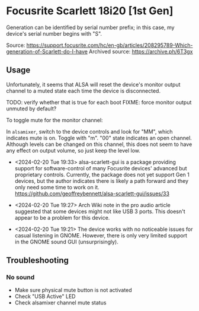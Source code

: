 # Focusrite Scarlett 18i20 [1st Gen]

Generation can be identified by serial number prefix;
in this case, my device's serial number begins with "S".

Source: <https://support.focusrite.com/hc/en-gb/articles/208295789-Which-generation-of-Scarlett-do-I-have>
Archived source: <https://archive.ph/6T3gx>

## Usage

Unfortunately, it seems that ALSA will reset the device's monitor output
channel to a muted state each time the device is disconnected.

TODO: verify whether that is true for each boot
FIXME: force monitor output unmuted by default?

To toggle mute for the monitor channel:

In `alsamixer`, switch to the device controls and look for "MM", which
indicates mute is on. Toggle with "m". "00" state indicates an open channel.
Although levels can be changed on this channel, this does not seem to have any
effect on output volume, so just keep the level low.

- \<2024-02-20 Tue 19:33> alsa-scarlett-gui is a package providing support for
  software-control of many
  Focusrite devices' advanced but proprietary controls. Currently, the package
  does not yet support Gen 1 devices, but the author indicates there is likely a
  path forward and they only need some time to work on it. <https://github.com/geoffreybennett/alsa-scarlett-gui/issues/33>

- \<2024-02-20 Tue 19:27> Arch Wiki note in the pro audio article suggested
  that some devices might not like USB 3 ports. This doesn't appear to be a
  problem for this device.

- \<2024-02-20 Tue 19:21> The device works with no noticeable issues for casual
  listening in GNOME. However, there is only very limited support in the GNOME
  sound GUI (unsurprisingly).

## Troubleshooting

### No sound

- Make sure physical mute button is not activated
- Check "USB Active" LED
- Check alsamixer channel mute status
